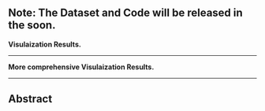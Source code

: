 <!--# Towards More Accurate Tiny Object Tracking: Benchmark and Algorithm-->

## Note: The Dataset and Code will be released in the soon.

**Visulaization Results.**
<!--https://github.com/Gi-gigi/CMU-Net/assets/49682456/6803629d-7715-4d2f-ba7a-621e84cbce58-->

<!--https://github.com/Gi-gigi/CMU-Net/assets/49682456/c239bade-31bb-44db-8eee-14c0d2b1857d-->

<!--https://github.com/Gi-gigi/CMU-Net/assets/49682456/5a3c121d-a69f-4b37-a45b-d63fb4ffc61e-->

<!--https://github.com/Gi-gigi/CMU-Net/assets/49682456/28e03ded-648b-4ff8-b655-2896335a93f9-->

***

**More comprehensive Visulaization Results.**
<!-- ***More comprehensive visual videos are accessible: [Google link](https://drive.google.com/file/d/1sLU90na7nlzqYqsuIhWlTxEBVxKWceJY/view?usp=drive_link)***-->

***
## Abstract
<!--Despite the significant progress in tiny object tracking algorithms based on convolutional neural networks, the performance falls short of the ideal level due to dataset challenges like limited scale, limited match backdrop, low match popularity, and low-resolution(720p) images. The lack of specialized large-scale tiny object tracking datasets leads data-hungry tracking algorithms to rely on small and saturated datasets from TrackNet.  This paper propels the development of tiny object tracking and contributes the first large-scale dataset, Badminton100K, for tiny ball tracking.  We provide over 100K annotations covering over 200 videos from 12 professional match events.  Our dataset covers high-resolution(1080p) match videos in broad and diverse contexts. Moreover, considering the fast-moving tiny balls in videos often leads to challenges such as blur, afterimage, overlap, and disappearance. As another contribution, we also propose a novel Multi-stage and Multi-scale Fusion Network (MMFNet), which can extract local high-resolution details in the shallow stages and capture global semantic information in the deep stages, addressing these challenging tasks through multiple stages multi-scale feature fusion, enabling accurate identification and localization of tiny balls.  Extensive experiments show that our method achieves unprecedented state-of-the-art tracking performance on Badminton100K.-->




